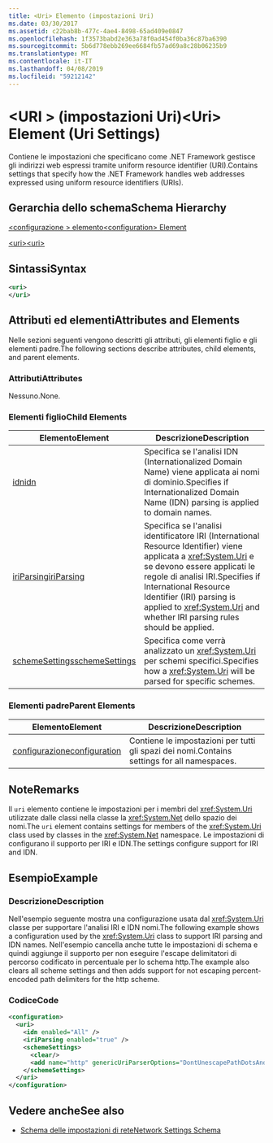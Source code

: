 ```yaml
---
title: <Uri> Elemento (impostazioni Uri)
ms.date: 03/30/2017
ms.assetid: c22bab8b-477c-4ae4-8498-65ad409e0847
ms.openlocfilehash: 1f3573babd2e363a78f0ad454f0ba36c87ba6390
ms.sourcegitcommit: 5b6d778ebb269ee6684fb57ad69a8c28b06235b9
ms.translationtype: MT
ms.contentlocale: it-IT
ms.lasthandoff: 04/08/2019
ms.locfileid: "59212142"
---
```

# <a name="uri-element-uri-settings"></a><span data-ttu-id="ace00-102">\<URI > (impostazioni Uri)</span><span class="sxs-lookup"><span data-stu-id="ace00-102">\<Uri> Element (Uri Settings)</span></span>
<span data-ttu-id="ace00-103">Contiene le impostazioni che specificano come .NET Framework gestisce gli indirizzi web espressi tramite uniform resource identifier (URI).</span><span class="sxs-lookup"><span data-stu-id="ace00-103">Contains settings that specify how the .NET Framework handles web addresses expressed using uniform resource identifiers (URIs).</span></span>  
  
## <a name="schema-hierarchy"></a><span data-ttu-id="ace00-104">Gerarchia dello schema</span><span class="sxs-lookup"><span data-stu-id="ace00-104">Schema Hierarchy</span></span>  
 [<span data-ttu-id="ace00-105">\<configurazione > elemento</span><span class="sxs-lookup"><span data-stu-id="ace00-105">\<configuration> Element</span></span>](../../../../../docs/framework/configure-apps/file-schema/configuration-element.md)  
  
 [<span data-ttu-id="ace00-106">\<uri></span><span class="sxs-lookup"><span data-stu-id="ace00-106">\<uri></span></span>](../../../../../docs/framework/configure-apps/file-schema/network/uri-element-uri-settings.md)  
  
## <a name="syntax"></a><span data-ttu-id="ace00-107">Sintassi</span><span class="sxs-lookup"><span data-stu-id="ace00-107">Syntax</span></span>  
  
```xml  
<uri>  
</uri>  
```  
  
## <a name="attributes-and-elements"></a><span data-ttu-id="ace00-108">Attributi ed elementi</span><span class="sxs-lookup"><span data-stu-id="ace00-108">Attributes and Elements</span></span>  
 <span data-ttu-id="ace00-109">Nelle sezioni seguenti vengono descritti gli attributi, gli elementi figlio e gli elementi padre.</span><span class="sxs-lookup"><span data-stu-id="ace00-109">The following sections describe attributes, child elements, and parent elements.</span></span>  
  
### <a name="attributes"></a><span data-ttu-id="ace00-110">Attributi</span><span class="sxs-lookup"><span data-stu-id="ace00-110">Attributes</span></span>  
 <span data-ttu-id="ace00-111">Nessuno.</span><span class="sxs-lookup"><span data-stu-id="ace00-111">None.</span></span>  
  
### <a name="child-elements"></a><span data-ttu-id="ace00-112">Elementi figlio</span><span class="sxs-lookup"><span data-stu-id="ace00-112">Child Elements</span></span>  
  
|**<span data-ttu-id="ace00-113">Elemento</span><span class="sxs-lookup"><span data-stu-id="ace00-113">Element</span></span>**|**<span data-ttu-id="ace00-114">Descrizione</span><span class="sxs-lookup"><span data-stu-id="ace00-114">Description</span></span>**|  
|-----------------|---------------------|  
|[<span data-ttu-id="ace00-115">idn</span><span class="sxs-lookup"><span data-stu-id="ace00-115">idn</span></span>](../../../../../docs/framework/configure-apps/file-schema/network/idn-element-uri-settings.md)|<span data-ttu-id="ace00-116">Specifica se l'analisi IDN (Internationalized Domain Name) viene applicata ai nomi di dominio.</span><span class="sxs-lookup"><span data-stu-id="ace00-116">Specifies if Internationalized Domain Name (IDN) parsing is applied to domain names.</span></span>|  
|[<span data-ttu-id="ace00-117">iriParsing</span><span class="sxs-lookup"><span data-stu-id="ace00-117">iriParsing</span></span>](../../../../../docs/framework/configure-apps/file-schema/network/iriparsing-element-uri-settings.md)|<span data-ttu-id="ace00-118">Specifica se l'analisi identificatore IRI (International Resource Identifier) viene applicata a <xref:System.Uri> e se devono essere applicati le regole di analisi IRI.</span><span class="sxs-lookup"><span data-stu-id="ace00-118">Specifies if International Resource Identifier (IRI) parsing is applied to <xref:System.Uri> and whether IRI parsing rules should be applied.</span></span>|  
|[<span data-ttu-id="ace00-119">schemeSettings</span><span class="sxs-lookup"><span data-stu-id="ace00-119">schemeSettings</span></span>](../../../../../docs/framework/configure-apps/file-schema/network/schemesettings-element-uri-settings.md)|<span data-ttu-id="ace00-120">Specifica come verrà analizzato un <xref:System.Uri> per schemi specifici.</span><span class="sxs-lookup"><span data-stu-id="ace00-120">Specifies how a <xref:System.Uri> will be parsed for specific schemes.</span></span>|  
  
### <a name="parent-elements"></a><span data-ttu-id="ace00-121">Elementi padre</span><span class="sxs-lookup"><span data-stu-id="ace00-121">Parent Elements</span></span>  
  
|**<span data-ttu-id="ace00-122">Elemento</span><span class="sxs-lookup"><span data-stu-id="ace00-122">Element</span></span>**|**<span data-ttu-id="ace00-123">Descrizione</span><span class="sxs-lookup"><span data-stu-id="ace00-123">Description</span></span>**|  
|-----------------|---------------------|  
|[<span data-ttu-id="ace00-124">configurazione</span><span class="sxs-lookup"><span data-stu-id="ace00-124">configuration</span></span>](../../../../../docs/framework/configure-apps/file-schema/configuration-element.md)|<span data-ttu-id="ace00-125">Contiene le impostazioni per tutti gli spazi dei nomi.</span><span class="sxs-lookup"><span data-stu-id="ace00-125">Contains settings for all namespaces.</span></span>|  
  
## <a name="remarks"></a><span data-ttu-id="ace00-126">Note</span><span class="sxs-lookup"><span data-stu-id="ace00-126">Remarks</span></span>  
 <span data-ttu-id="ace00-127">Il `uri` elemento contiene le impostazioni per i membri del <xref:System.Uri> utilizzate dalle classi nella classe la <xref:System.Net> dello spazio dei nomi.</span><span class="sxs-lookup"><span data-stu-id="ace00-127">The `uri` element contains settings for members of the <xref:System.Uri> class used by classes in the <xref:System.Net> namespace.</span></span> <span data-ttu-id="ace00-128">Le impostazioni di configurano il supporto per IRI e IDN.</span><span class="sxs-lookup"><span data-stu-id="ace00-128">The settings configure support for IRI and IDN.</span></span>  
  
## <a name="example"></a><span data-ttu-id="ace00-129">Esempio</span><span class="sxs-lookup"><span data-stu-id="ace00-129">Example</span></span>  
  
### <a name="description"></a><span data-ttu-id="ace00-130">Descrizione</span><span class="sxs-lookup"><span data-stu-id="ace00-130">Description</span></span>  
 <span data-ttu-id="ace00-131">Nell'esempio seguente mostra una configurazione usata dal <xref:System.Uri> classe per supportare l'analisi IRI e IDN nomi.</span><span class="sxs-lookup"><span data-stu-id="ace00-131">The following example shows a configuration used by the <xref:System.Uri> class to support IRI parsing and IDN names.</span></span> <span data-ttu-id="ace00-132">Nell'esempio cancella anche tutte le impostazioni di schema e quindi aggiunge il supporto per non eseguire l'escape delimitatori di percorso codificato in percentuale per lo schema http.</span><span class="sxs-lookup"><span data-stu-id="ace00-132">The example also clears all scheme settings and then adds support for not escaping percent-encoded path delimiters for the http scheme.</span></span>  
  
### <a name="code"></a><span data-ttu-id="ace00-133">Codice</span><span class="sxs-lookup"><span data-stu-id="ace00-133">Code</span></span>  
  
```xml  
<configuration>  
  <uri>  
    <idn enabled="All" />  
    <iriParsing enabled="true" />  
    <schemeSettings>  
      <clear/>  
      <add name="http" genericUriParserOptions="DontUnescapePathDotsAndSlashes"/>  
    </schemeSettings>  
  </uri>  
</configuration>  
```  
  
## <a name="see-also"></a><span data-ttu-id="ace00-134">Vedere anche</span><span class="sxs-lookup"><span data-stu-id="ace00-134">See also</span></span>

- [<span data-ttu-id="ace00-135">Schema delle impostazioni di rete</span><span class="sxs-lookup"><span data-stu-id="ace00-135">Network Settings Schema</span></span>](../../../../../docs/framework/configure-apps/file-schema/network/index.md)
